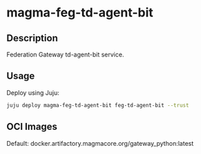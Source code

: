 # magma-feg-td-agent-bit

## Description

Federation Gateway td-agent-bit service.

## Usage

Deploy using Juju:

```bash
juju deploy magma-feg-td-agent-bit feg-td-agent-bit --trust
```

## OCI Images

Default: docker.artifactory.magmacore.org/gateway_python:latest
